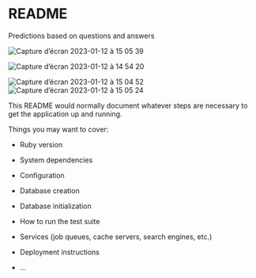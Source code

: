 # README

Predictions based on questions and answers


![Capture d’écran 2023-01-12 à 15 05 39](https://user-images.githubusercontent.com/31132535/212150740-a6fcad1c-974a-4b49-953c-ef42c2329e0e.png)

![Capture d’écran 2023-01-12 à 14 54 20](https://user-images.githubusercontent.com/31132535/212150810-a21cd701-5b23-435d-b604-501f231ec99e.png)

![Capture d’écran 2023-01-12 à 15 04 52](https://user-images.githubusercontent.com/31132535/212150845-c5cefda7-400c-4359-9241-4940d8d5bed0.png)
![Capture d’écran 2023-01-12 à 15 05 24](https://user-images.githubusercontent.com/31132535/212151009-1e3a76c9-8a6d-4391-936f-491c22b84c2c.png)


This README would normally document whatever steps are necessary to get the
application up and running.

Things you may want to cover:

* Ruby version

* System dependencies

* Configuration

* Database creation

* Database initialization

* How to run the test suite

* Services (job queues, cache servers, search engines, etc.)

* Deployment instructions

* ...
